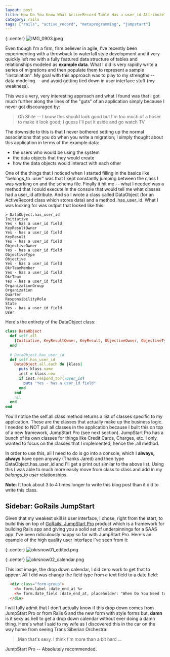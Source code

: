 ```yaml
---
layout: post
title: How Do You Know What ActiveRecord Table Has a user_id Attribute?
category: rails
tags: ["rails", "active_record", "metaprogramming", "jumpstart"]
---
```

{:.center}
![IMG_0903.jpeg](/blog/assets/IMG_0903.jpeg)

Even though I'm a firm, firm believer in agile, I've recently been experimenting with a throwback to waterfall style development and it very quickly left me with a fully featured data structure of tables and relationships modeled as **example data**.  What I did is very rapidly write a series of migrations and then populate them to represent a sample "installation".  My goal with this approach was to play to my strengths -- data modeling -- and avoid getting tied down in user interface stuff (my weakness).

This was a very, very interesting approach and what I found was that I got much further along the lines of the "guts" of an application simply because I never got discouraged by:

> Oh Shite -- I know this should look good but I'm too much of a hoser to make it look good; I guess I'll put it aside and go watch TV

The downside to this is that I never bothered setting up the normal associations that you do when you write a migration; I simply thought about this application in terms of the example data:

* the users who would be using the system
* the data objects that they would create
* how the data objects would interact with each other

One of the things that I noticed when I started filling in the basics like "belongs_to :user" was that I kept constantly jumping between the class I was working on and the schema file.  Finally it hit me -- what I needed was a method that I could execute in the console that would tell me what classes had a user_id attribute.  And so I wrote a class called DataObject (for an ActiveRecord class which stores data) and a method .has_user_id.  What I was looking for was output that looked like this:


    > DataObject.has_user_id
    Initiative
    Yes - has a user_id field
    KeyResultOwner
    Yes - has a user_id field
    KeyResult
    Yes - has a user_id field
    ObjectiveOwner
    Yes - has a user_id field
    ObjectiveType
    Objective
    Yes - has a user_id field
    OkrTeamMember
    Yes - has a user_id field
    OkrTeam
    Yes - has a user_id field
    OrganizationGroup
    Organization
    Quarter
    ResponsibilityRole
    State
    Yes - has a user_id field
    User

Here's the entirety of the DataObject class:

```ruby
class DataObject
  def self.all
    [Initiative, KeyResultOwner, KeyResult, ObjectiveOwner, ObjectiveType, Objective, OkrTeamMember, OkrTeam, OrganizationGroup, Organization, Quarter, ResponsibilityRole, State, User]
  end
  
  # DataObject.has_user_id
  def self.has_user_id
    DataObject.all.each do |klass|
      puts klass.name
      inst = klass.new
      if inst.respond_to?(:user_id)
        puts "Yes - has a user_id field"
      end
    end
    nil
  end
end
```

You'll notice the self.all class method returns a list of classes specific to my application.  These are the classes that actually make up the business logic.  I needed to NOT pull all classes in the application because I built this on top of a new framework, JumpStart Pro (see next section). JumpStart Pro has a bunch of its own classes for things like Credit Cards, Charges, etc.  I only wanted to focus on the classes that I implemented; hence the .all method.

In order to use this, all I need to do is go into a console, which I **always, always** have open anyway (Thanks Jared) and then type DataObject.has_user_id and I'll get a print out similar to the above list.  Using this I was able to much more easily move from class to class and add in my *belongs_to user* relationships.

**Note**: It took about 3 to 4 times longer to write this blog post than it did to write this class.

## Sidebar: GoRails JumpStart

Given that my weakest skill is user interface, I chose, right from the start, to build this on top of [GoRails' JumpStart Pro](https://jumpstartrails.com/) product which is a framework for building Rails app and giving you a solid set of underpinnings for a SAAS app.  I've been ridiculously happy so far with JumpStart Pro.  Here's an example of the high quality user interface I've seen from it:

{:.center}
![okrsnow01_edited.png](/blog/assets/okrsnow01_edited.png)

{:.center}
![okrsnow02_calendar.png](/blog/assets/okrsnow02_calendar.png)

This last image, the drop down calendar, I did zero work to get that to appear.  All I did was change the field type from a text field to a date field:

```html
  <div class="form-group">
    <%= form.label :date_end_at %>
    <%= form.date_field :date_end_at, placeholder: "When Do You Need to Complete This?", autofocus: true, class: "form-control" %>
  </div>
```

I will fully admit that I don't actually know if this drop down comes from JumpStart Pro or from Rails 6 and the new form with style forms but, **damn** is it sexy as hell to get a drop down calendar without ever doing a damn thing.  Here's what I said to my wife as I discovered this in the car on the way home from seeing Trans Siberian Orchestra:

> Man that's sexy.  I think I'm more than a bit hard ...

JumpStart Pro -- Absolutely recommended.